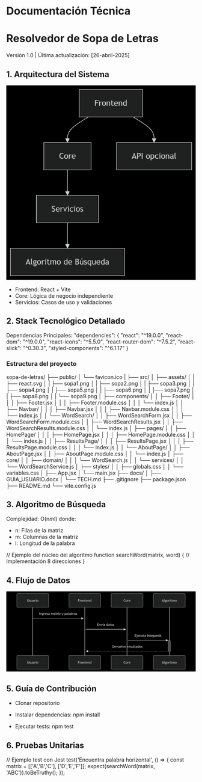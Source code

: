 # Documentación Técnica

# Resolvedor de Sopa de Letras
Versión 1.0 | Última actualización: [26-abril-2025]

## 1. Arquitectura del Sistema
![alt text](arquitectura.png)

* Frontend: React + Vite
* Core: Lógica de negocio independiente
* Servicios: Casos de uso y validaciones

## 2. Stack Tecnológico Detallado
Dependencias Principales:
"dependencies": {
  "react": "^19.0.0",
  "react-dom": "^19.0.0",
  "react-icons": "^5.5.0",
  "react-router-dom": "^7.5.2",
  "react-slick": "^0.30.3",
  "styled-components": "^6.1.17"
}

### Estructura del proyecto
sopa-de-letras/
├── public/
│   └── favicon.ico
|
├── src/
│   ├── assets/
│   |   ├── react.svg
│   |   ├── sopa1.png
│   |   ├── sopa2.png
│   |   ├── sopa3.png
│   |   ├── sopa4.png
│   |   ├── sopa5.png
│   |   ├── sopa6.png
│   |   ├── sopa7.png
│   |   ├── sopa8.png
│   |   └── sopa9.png
│   ├── components/
│   │   ├── Footer/
│   │   │   ├── Footer.jsx
│   │   │   ├── Footer.module.css
│   │   │   └── index.js
│   │   ├── Navbar/
│   │   │   ├── Navbar.jsx
│   │   │   ├── Navbar.module.css
│   │   │   └── index.js
│   │   └── WordSearch/
│   │       ├── WordSearchForm.jsx
│   │       ├── WordSearchForm.module.css
│   │       ├── WordSearchResults.jsx
│   │       ├── WordSearchResults.module.css
│   │       └── index.js
│   ├── pages/
│   │   ├── HomePage/
│   │   │   ├── HomePage.jsx
│   │   │   ├── HomePage.module.css
│   │   │   └── index.js
│   │   ├── ResultsPage/
│   │   │   ├── ResultsPage.jsx
│   │   │   ├── ResultsPage.module.css
│   │   │   └── index.js
│   │   └── AboutPage/
│   │       ├── AboutPage.jsx
│   │       ├── AboutPage.module.css
│   │       └── index.js
│   ├── core/
│   │   ├── domain/
│   │   │   └── WordSearch.js
│   │   └── services/
│   │       └── WordSearchService.js
│   ├── styles/
│   │   ├── globals.css
│   │   └── variables.css
│   ├── App.jsx
│   └── main.jsx
├── docs/
│   ├── GUIA_USUARIO.docx
│   └── TECH.md
├── .gitignore
├── package.json
├── README.md
└── vite.config.js

## 3. Algoritmo de Búsqueda
Complejidad: O(n*m*l) donde:
* n: Filas de la matriz
* m: Columnas de la matriz
* l: Longitud de la palabra

// Ejemplo del núcleo del algoritmo
function searchWord(matrix, word) {
  // Implementación 8 direcciones
}

## 4. Flujo de Datos
![alt text](flujo.png)

## 5. Guía de Contribución
* Clonar repositorio

* Instalar dependencias:
npm install

* Ejecutar tests:
npm test

## 6. Pruebas Unitarias
// Ejemplo test con Jest
test('Encuentra palabra horizontal', () => {
  const matrix = [['A','B','C'], ['D','E','F']];
  expect(searchWord(matrix, 'ABC')).toBeTruthy();
});